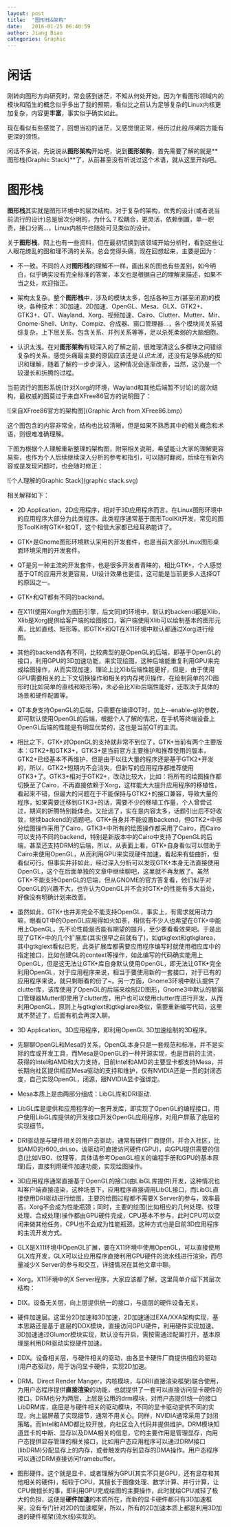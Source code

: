 ```yaml
---
layout: post
title:  "图形栈&架构"
date:   2016-01-25 06:40:59
author: Jiang Biao
categories: Graphic
---
```

# 闲话
刚转向图形方向研究时，常会感到迷茫，不知从何处开始，因为乍看图形领域内的模块和陌生的概念似乎多出了我的预期，看似比之前认为足够复杂的Linux内核更加复杂，内容更**丰富**，事实似乎确实如此。

现在看似有些感觉了，回想当初的迷茫，又感觉很正常，经历过此般*阵痛*后方能有更深的领悟。

闲话不多说，先说说从**图形架构**开始吧，说到**图形架构**，首先需要了解的就是**图形栈(Graphic Stack)**了，从前甚至没有听说过这个术语，就从这里开始吧。
# 图形栈
**图形栈**其实就是图形环境中的层次结构，对于复杂的架构，优秀的设计(或者说当前流行的设计)总是层次分明的，为什么？松耦合，更灵活，依赖倒置，单一职责，接口分离...，Linux内核中也随处可见类似的设计。

关于**图形栈**，网上也有一些资料，但在最初切换到该领域开始分析时，看到这些让人眼花缭乱的图和理不清的关系，总会觉得头痛，现在回想起来，主要是因为：

- 不一致。不同的人对**图形栈**的理解不一样，画出来的图也有些差别，如今明白，似乎确实没有完全标准的答案，本文也是根据自己的理解来描述，如果不当之处，欢迎指正。

- 架构太复杂。整个**图形栈**中，涉及的模块太多，包括各种三方(甚至闭源)的模块，各种技术：3D加速、2D加速、OpenGL、Mesa、GLX、GTK2+、GTK3+、QT、Wayland、Xorg、视频加速、Cairo、Clutter、Mutter、Mir、Gnome-Shell、Unity、Compiz、合成器、窗口管理器...，各个模块间关系错综复杂，上下层关系、包含关系、并列关系等等，足以杀死柔弱的大脑细胞。

- 认识太浅。在对**图形架构**有较深入的了解之前，很难理清这么多模块之间错综复杂的关系，感觉头痛最主要的原因应该还是*认识太浅*，还没有足够系统的知识和理解，随着了解的一步步深入，这种情况会逐渐改善，当然，这仍是一个较漫长和折腾的过程。



当前流行的图形系统(针对Xorg的环境，Wayland和其他后端暂不讨论)的层次结构，最权威的图莫过于来自XFree86官方的说明图了：

![来自XFree86官方的架构图](Graphic Arch from XFree86.bmp)

这个图包含的内容非常全，结构也比较清晰，但是如果不熟悉其中的相关概念和术语，则很难准确理解。

下图为根据个人理解重新整理的架构图，附带相关说明，希望能让大家的理解更容易些，也作为个人后续继续深入分析的参考和指引，可以随时翻阅，后续在有新内容或是发现问题时，也会随时修正：

![个人理解的Graphic Stack](graphic stack.svg)
 
相关解释如下：

- 2D Application，2D应用程序，相对于3D应用程序而言。在Linux图形环境中的应用程序大部分为此类程序。此类程序通常基于图形ToolKit开发，常见的图形ToolKit有GTK+和QT，这个相信大家都已经耳熟能详了。
 - GTK+是Gnome图形环境默认采用的开发套件，也是当前大部分Linux图形桌面环境采用的开发套件。
 - QT是另一种主流的开发套件，也是很多开发者青睐的，相比GTK+，个人感觉基于QT的应用开发更容易，UI设计效果也更佳，这可能是当前更多人选择QT的原因之一。
- GTK+和QT都有不同的backend。
 - 在X11(使用Xorg作为图形引擎，后文同)的环境中，默认的backend都是Xlib，Xlib是Xorg提供给客户端的绘图接口，客户端使用Xlib可以绘制基本的图形元素，比如直线、矩形等。即GTK+和QT在X11环境中默认都通过Xorg进行绘图。
 - 其他的backend各有不同，比较典型的是OpenGL的后端，即基于OpenGL的接口，利用GPU的3D加速功能，来实现绘图，这种后端能重复利用GPU来完成绘图操作，从而实现加速，理论上比Xlib后端性能更好，但是，由于使用GPU需要相关的上下文切换操作和相关的内存拷贝操作，在绘制简单的2D图形时(比如简单的直线和矩形等)，未必会比Xlib后端性能好，还取决于具体的场景和硬件配置等。
 - QT本身支持OpenGL的后端，只需要在编译QT时，加上--enable-gl的参数，即可默认使用OpenGL的后端，根据个人了解的情况，在手机等终端设备上OpenGL后端的性能是有明显优势的，这也是当前QT的主流。
 - 相比之下，GTK+对OpenGL的支持就非常不到位了，GTK+当前有两个主要版本：GTK2+和GTK3+，GTK3+是当前官方主要维护和推荐使用的版本，GTK2+已经基本不再维护，但是由于以往大量的程序还是基于GTK2+开发的，所以，GTK2+短期内不会消失，但新写的应用程序都推荐使用GTK3+了。GTK3+相对于GTK2+，改动比较大，比如：将所有的绘图操作都切换至了Cairo，不再直接依赖于Xorg，这样能大大提升应用程序的移植性，看起来不错，但最大的问题在于不能保持与GTK2+的接口兼容，导致大量的程序，如果需要迁移到GTK3+的话，需要不少的移植工作量，个人曾尝试过，期间的折腾特别能体会。又扯远了，实在是内容太多，话题引出后不好收敛，继续backend的话题吧。GTK+自身并不能设置backend，但GTK2+中部分绘图操作采用了Cairo，GTK3+中所有的绘图操作都采用了Cairo，而Cairo可以支持不同的backend，特别是新版本中的Cairo中支持了OpenGL的后端，甚至还支持DRM的后端，所以，从表面上看，GTK+自身看似可以借助于Cairo来使用OpenGL，从而利用GPU来实现硬件加速，看起来有些曲折，但看似可行。但事实并非如此，经过深入分析可以发现GTK+本身无法直接使用OpenGL，这个在后面单独的文章中继续聊吧，这里就不再发散了。虽然GTK+不能支持OpenGL的后端，但从GNOME的官方答复看，他们似乎对OpenGL的兴趣不大，也许认为OpenGL并不会对GTK+的性能有多大益处，好像没有明确计划来改善。
 - 虽然如此，GTK+也并非完全不能支持OpenGL，事实上，有需求就用动力嘛，眼看QT中的OpenGL应用得如火如荼，相信有不少人也希望在GTK+中能用上OpenGL，先不论性能是否能有期望的提升，至少要看看效果吧。于是出现了GTK+中的几个扩展库(其实很早之前就有了)，如gtkglext和gtkglarea，其中gtkglext看似已死，此类扩展库都需要应用程序编写时就使用相应库中的指定接口，比如创建GL的context等操作，如此编写的代码确实能用上OpenGL，但是这无法让GTK+库自身默认使用OpenGL，即无法让GTK+完全利用OpenGL，对于应用程序来说，相当于要使用新的一套接口，对于已有的应用程序来说，就只剩眼看的份了~。另一方面，Gnome3环境中默认提供了clutter库，该库使用了OpenGL的后端来绘制2D图形，Gnome3中默认的额窗口管理器Mutter即使用了clutter库，用户也可以使用clutter库进行开发，从而利用OpenGL，原则上与gtkglext和gtkglarea类似，需要重新编写代码，这里就不赘述了，后面有机会再深入聊。
- 3D Application。3D应用程序，即利用OpenGL 3D加速绘制的3D程序。
 - 先聊聊OpenGL和Mesa的关系，OpenGL本身只是一套规范和标准，并不是实际的库或开发工具，而Mesa是OpenGL的一种开源实现，也是目前的主流，获得的Intel和AMD和大力支持，目前Intel和AMD的主要显卡都支持Mesa，并长期向社区提供相应Mesa驱动的支持和维护，仅有NVIDIA还是一贯的封闭态度，自己实现OpenGL，闭源，跟NVIDIA显卡强绑定。
  - Mesa本质上是由两部分组成：LibGL库和DRI驱动.  
   - LibGL库是提供和应用程序的一套开发库，即实现了OpenGL的编程接口，用户使用LibGL库提供的开发接口开发OpenGL应用程序，对用户屏蔽了底层的实现细节。
   - DRI驱动是与硬件相关的用户态驱动，通常有硬件厂商提供，并合入社区，比如AMD的r600_dri.so，该驱动可直接访问硬件(GPU)，向GPU提供需要的信息(比如VBO、纹理等，具体请参考OpenGL相关的编程手册和GPU的基本原理)后，直接利用硬件加速功能，实现绘图操作。
   
 - 3D应用程序通常直接基于OpenGL的接口(由LibGL库提供)开发，这种情况也叫客户端直接渲染，这种场景下，应用程序直接调用LibGL接口，而LibGL直接使用DRI驱动进行绘图，主要的绘图过程都不需要X Server的参与，效率最高，Xorg不会成为性能瓶颈；同时，主要的绘图(比如相应的几何处理、纹理处理、合成处理)操作都由GPU硬件完成，CPU基本不参与，此时CPU可以空闲来做其他任务，CPU也不会成为性能瓶颈。这种方式也是目前3D应用程序的主流开发方式。

 - GLX是X11环境中OpenGL扩展，要在X11环境中使用OpenGL，可以直接使用GLX库开发，GLX可以让应用程序直接利用GPU硬件的流水线进行渲染，而尽量减少X Server的参与和交互，详细情况在其他文章中聊。
 
- Xorg。X11环境中的X Server程序，大家应该都了解，这里简单介绍下其层次结构：
 - DIX。设备无关层，向上层提供统一的接口，与底层的硬件设备无关。
 - 硬件加速层。这里分2D加速和3D加速，2D加速通过EXA/XXA架构实现，基本思路还是基于底层的DDX模块，直接访问GPU硬件，利用硬件实现加速。3D加速通过Glumor模块实现，默认没有开启，需按需通过配置打开，基本原理是利用DRI驱动实现硬件加速。
 - DDX。设备相关层，与硬件相关的驱动，由各显卡硬件厂商提供相应的驱动(用户态驱动)，用于访问显卡硬件，实现2D加速。
 
- DRM。Direct Render Manger，内核模块，与DRI(直接渲染框架)联合使用，为用户态程序提供**直接渲染**的功能，也就提供了一套可以直接访问显卡硬件的接口。DRM也分为两层，上层是公用的drm模块，对用户态提供统一的接口LibDRM库，底层是与硬件相关的驱动模块，不同的显卡驱动提供不同的实现，向上层屏蔽了实现细节，通常不用关心。同样，NVIDIA通常采用了封闭策略，而Intel和AMD都比较开放，向社区合入代码并提供维护。DRM模块知道显卡的中断、显存以及DMA相关的信息，它的主要作用是管理显存，向用户态提供显存管理的相关接口，比如用户态应用程序可以通过DRM接口(libDRM)分配显存上的内存，或者触发内存到显存的DMA操作。用户态程序可以通过DRM直接访问framebuffer。

- 图形硬件。这个就是显卡，或者理解为GPU(其实不只是GPU，还有显存和其他相关的硬件)，相较于CPU，其擅长于图像处理、数学计算、并行计算，让CPU做擅长的事，即利用GPU完成绘图的主要操作，此时就给CPU减轻了极大的负担，这便是**硬件加速**的本质所在，而新的显卡硬件都只有3D加速框架，没有专门针对2D的加速框架，所以，所有的2D加速本质上都是利用3D加速的硬件框架(流水线)实现的。



